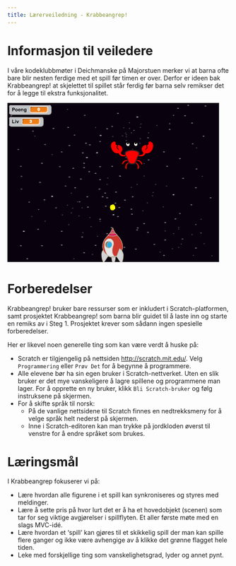 ```yaml
---
title: Lærerveiledning - Krabbeangrep!
---
```


# Informasjon til veiledere

I våre kodeklubbmøter i Deichmanske på Majorstuen merker vi at barna ofte bare blir nesten ferdige med et spill før timen er over. Derfor er ideen bak Krabbeangrep! at skjelettet til spillet står ferdig før barna selv remikser det for å legge til ekstra funksjonalitet.

![](krabbeangrep_remiks.png)

# Forberedelser

Krabbeangrep! bruker bare ressurser som er inkludert i
Scratch-platformen, samt prosjektet Krabbeangrep! som barna blir
guidet til å laste inn og starte en remiks av i Steg 1. Prosjektet
krever som sådann ingen spesielle forberedelser.

Her er likevel noen generelle ting som kan være verdt å huske på:

+ Scratch er tilgjengelig på nettsiden <http://scratch.mit.edu/>. Velg
  `Programmering` eller `Prøv Det` for å begynne å programmere.
+ Alle elevene bør ha sin egen bruker i Scratch-nettverket. Uten en
  slik bruker er det mye vanskeligere å lagre spillene og programmene
  man lager. For å opprette en ny bruker, klikk `Bli Scratch-bruker`
  og følg instruksene på skjermen.
+ For å skifte språk til norsk:
  + På de vanlige nettsidene til Scratch finnes en nedtrekksmeny for
    å velge språk helt nederst på skjermen.
  + Inne i Scratch-editoren kan man trykke på jordkloden øverst til
    venstre for å endre språket som brukes.

# Læringsmål

I Krabbeangrep fokuserer vi på:

+ Lære hvordan alle figurene i et spill kan synkroniseres og styres med meldinger.
+ Lære å sette pris på hvor lurt det er å ha et hovedobjekt (scenen) som tar for seg viktige avgjørelser i spillflyten. Et aller første møte med en slags MVC-idé.
+ Lære hvordan et ‘spill’ kan gjøres til et skikkelig spill der man kan spille flere ganger og ikke være avhengige av å klikke det grønne flagget hele tiden.
+ Leke med forskjellige ting som vanskelighetsgrad, lyder og annet pynt.
